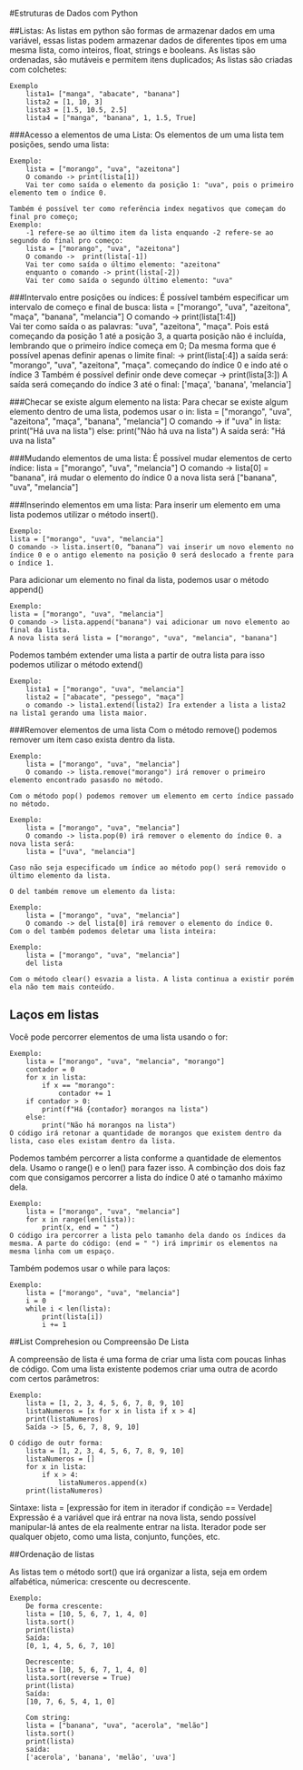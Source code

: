 
#Estruturas de Dados com Python

##Listas:
	As listas em python são formas de armazenar dados em uma variável, essas listas podem armazenar dados de diferentes tipos em uma mesma lista, como inteiros, float, strings e booleans.
	As listas são ordenadas, são mutáveis e permitem itens duplicados;
	As listas são criadas com colchetes:
    
	Exemplo
		lista1= ["manga", "abacate", "banana"]
		lista2 = [1, 10, 3]
		lista3 = [1.5, 10.5, 2.5]
		lista4 = ["manga", "banana", 1, 1.5, True]
        
###Acesso a elementos de uma Lista:
    Os elementos de um uma lista tem posições, sendo uma lista:
    
	Exemplo:
		lista = ["morango", "uva", "azeitona"]
		O comando -> print(lista[1])
		Vai ter como saída o elemento da posição 1: "uva", pois o primeiro elemento tem o índice 0.
	
	Também é possível ter como referência index negativos que começam do final pro começo;
	Exemplo:
		-1 refere-se ao último item da lista enquando -2 refere-se ao segundo do final pro começo:
		lista = ["morango", "uva", "azeitona"]
		O comando ->  print(lista[-1])
		Vai ter como saída o último elemento: "azeitona"
		enquanto o comando -> print(lista[-2])
		Vai ter como saída o segundo último elemento: "uva"

###Intervalo entre posições ou índices:
	É possível também especificar um intervalo de começo e final de busca:
	lista = ["morango", "uva", "azeitona", "maça", "banana", "melancia"]
	O comando -> print(lista[1:4])		
	Vai ter como saída o as palavras: "uva", "azeitona", "maça". Pois está começando da posição 1 até a posição 3, a quarta posição não é incluída, lembrando que o primeiro índice começa em 0;
	Da mesma forma que é possível apenas definir apenas o limite final:
	-> print(lista[:4])
	a saída será: "morango", "uva", "azeitona", "maça". começando do índice 0 e indo até o índice 3
	Também é possível definir onde deve começar
	-> print(lista[3:])
	A saída será começando do índice 3 até o final: ['maça', 'banana', 'melancia']

###Checar se existe algum elemento na lista:
	Para checar se existe algum elemento dentro de uma lista, podemos usar o in:
	lista = ["morango", "uva", "azeitona", "maça", "banana", "melancia"]
	O comando -> if "uva" in lista:
			print("Há uva na lista")
		     else:
			print("Não há uva na lista")
	A saída será: "Há uva na lista"

###Mudando elementos de uma lista:
	É possível mudar elementos de certo índice:
	lista = ["morango", "uva", "melancia"]
	O comando -> lista[0] = "banana", irá mudar o elemento do índice 0
	a nova lista será ["banana", "uva", "melancia"]

###Inserindo elementos em uma lista:
Para inserir um elemento em uma lista podemos utilizar o método insert().

    Exemplo:    
	lista = ["morango", "uva", "melancia"]
	O comando -> lista.insert(0, “banana”) vai inserir um novo elemento no índice 0 e o antigo elemento na posição 0 será deslocado a frente para o índice 1.

Para adicionar um elemento no final da lista, podemos usar o método append()

    Exemplo:
    lista = ["morango", "uva", "melancia"]
    O comando -> lista.append("banana") vai adicionar um novo elemento ao final da lista.
    A nova lista será lista = ["morango", "uva", "melancia", "banana"]
    
Podemos também extender uma lista a partir de outra lista
para isso podemos utilizar o método extend()
    
    Exemplo:
        lista1 = ["morango", "uva", "melancia"]
        lista2 = ["abacate", "pessego", "maça"]
        o comando -> lista1.extend(lista2) Ira extender a lista a lista2 na lista1 gerando uma lista maior.

###Remover elementos de uma lista
    Com o método remove() podemos remover um item caso exista dentro da lista.
    
    Exemplo:
        lista = ["morango", "uva", "melancia"]
        O comando -> lista.remove("morango") irá remover o primeiro elemento encontrado pasasdo no método.
    
    Com o método pop() podemos remover um elemento em certo índice passado no método.
    
    Exemplo:
        lista = ["morango", "uva", "melancia"]
        O comando -> lista.pop(0) irá remover o elemento do índice 0. a nova lista será:
        lista = ["uva", "melancia"]
        
    Caso não seja especificado um índice ao método pop() será removido o último elemento da lista.

    O del também remove um elemento da lista:
    
    Exemplo:
        lista = ["morango", "uva", "melancia"]
        O comando -> del lista[0] irá remover o elemento do índice 0.
    Com o del também podemos deletar uma lista inteira:
    
    Exemplo:
        lista = ["morango", "uva", "melancia"]
        del lista

    Com o método clear() esvazia a lista. A lista continua a existir porém ela não tem mais conteúdo.
    
## Laços em listas
Você pode percorrer elementos de uma lista usando o for:
    
    Exemplo:
        lista = ["morango", "uva", "melancia", "morango"]
        contador = 0
        for x in lista:
            if x == "morango":
                contador += 1
        if contador > 0:
            print(f"Há {contador} morangos na lista")
        else:
            print("Não há morangos na lista")
    O código irá retonar a quantidade de morangos que existem dentro da lista, caso eles existam dentro da lista.

Podemos também percorrer a lista conforme a quantidade de elementos dela. Usamo o range() e o len() para fazer isso.
A combinção dos dois faz com que consigamos percorrer a lista do índice 0 até o tamanho máximo dela.
    
    Exemplo:
        lista = ["morango", "uva", "melancia"]
        for x in range(len(lista)):
            print(x, end = " ")
    O código ira percorrer a lista pelo tamanho dela dando os índices da mesma. A parte do código: (end = " ") irá imprimir os elementos na mesma linha com um espaço. 
    
Também podemos usar o while para laços:
    
    Exemplo:
        lista = ["morango", "uva", "melancia"]
        i = 0
        while i < len(lista):
            print(lista[i])
            i += 1
            
##List Comprehesion ou Compreensão De Lista

A compreensão de lista é uma forma de criar uma lista com poucas linhas de código.
Com uma lista existente podemos criar uma outra de acordo com certos parâmetros:
    
    Exemplo:
        lista = [1, 2, 3, 4, 5, 6, 7, 8, 9, 10]
        listaNumeros = [x for x in lista if x > 4]
        print(listaNumeros)
        Saída -> [5, 6, 7, 8, 9, 10]
        
    O código de outr forma:
        lista = [1, 2, 3, 4, 5, 6, 7, 8, 9, 10]
        listaNumeros = []
        for x in lista:
            if x > 4:
                listaNumeros.append(x)
        print(listaNumeros)
        
Sintaxe: 
    lista = [expressão for item in iterador if condição == Verdade]
Expressão é a variável que irá entrar na nova lista, sendo possível manipular-lá antes de ela realmente entrar na lista.
Iterador pode ser qualquer objeto, como uma lista, conjunto, funções, etc.

##Ordenação de listas

As listas tem o método sort() que irá organizar a lista, seja em ordem alfabética, númerica: crescente ou decrescente.
    
    Exemplo:
        De forma crescente:
        lista = [10, 5, 6, 7, 1, 4, 0]
        lista.sort()
        print(lista)
        Saída:
        [0, 1, 4, 5, 6, 7, 10]
        
        Decrescente:
        lista = [10, 5, 6, 7, 1, 4, 0]
        lista.sort(reverse = True)
        print(lista)
        Saída:
        [10, 7, 6, 5, 4, 1, 0]
        
        Com string:
        lista = ["banana", "uva", "acerola", "melão"]
        lista.sort()
        print(lista)
        saída:
        ['acerola', 'banana', 'melão', 'uva']
        
